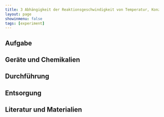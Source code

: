 ```yaml
---
title: 3 Abhängigkeit der Reaktionsgeschwindigkeit von Temperatur, Konzentration und Katalysator
layout: page
showinmenu: false
tags: [experiment]
---
```


## Aufgabe

## Geräte und Chemikalien

## Durchführung

## Entsorgung

## Literatur und Materialien
